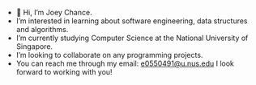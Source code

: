 - 👋 Hi, I’m Joey Chance.
- I’m interested in learning about software engineering, data structures and algorithms.
- I’m currently studying Computer Science at the National University of Singapore.
- I’m looking to collaborate on any programming projects.
- You can reach me through my email: e0550491@u.nus.edu
I look forward to working with you!

<!---
joeychance/joeychance is a ✨ special ✨ repository because its `README.md` (this file) appears on your GitHub profile.
You can click the Preview link to take a look at your changes.
--->
